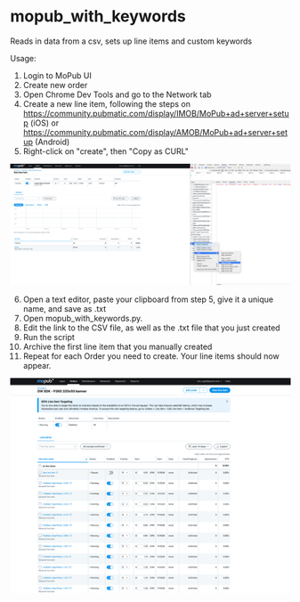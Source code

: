 # mopub_with_keywords
Reads in data from a csv, sets up line items and custom keywords

Usage:
1) Login to MoPub UI
2) Create new order
3) Open Chrome Dev Tools and go to the Network tab
4) Create a new line item, following the steps on https://community.pubmatic.com/display/IMOB/MoPub+ad+server+setup (iOS) or https://community.pubmatic.com/display/AMOB/MoPub+ad+server+setup (Android)
5) Right-click on "create", then "Copy as CURL"

![Copy as CURL](https://github.com/erygh/mopub_with_keywords/blob/main/images/copy_as_curl.png)

6) Open a text editor, paste your clipboard from step 5, give it a unique name, and save as .txt
7) Open mopub_with_keywords.py.
8) Edit the link to the CSV file, as well as the .txt file that you just created
9) Run the script
10) Archive the first line item that you manually created
11) Repeat for each Order you need to create. Your line items should now appear.

![Line items now appear](https://github.com/erygh/mopub_with_keywords/blob/main/images/final.png)


